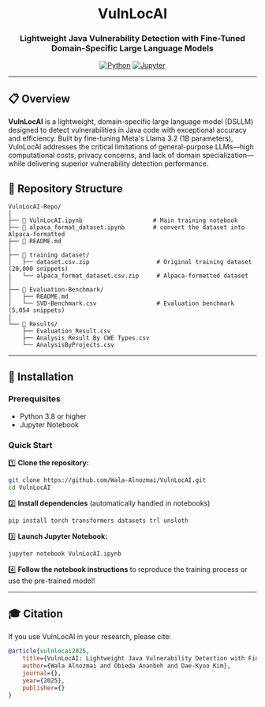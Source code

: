<div align="center">

# VulnLocAI

### Lightweight Java Vulnerability Detection with Fine-Tuned Domain-Specific Large Language Models

[![Python](https://img.shields.io/badge/python-3.8+-blue.svg)](https://www.python.org/downloads/)
[![Jupyter](https://img.shields.io/badge/jupyter-notebook-orange.svg)](https://jupyter.org/)


</div>

---

## 📋 Overview

**VulnLocAI** is a lightweight, domain-specific large language model (DSLLM) designed to detect vulnerabilities in Java code with exceptional accuracy and efficiency. Built by fine-tuning Meta's Llama 3.2 (1B parameters), VulnLocAI addresses the critical limitations of general-purpose LLMs—high computational costs, privacy concerns, and lack of domain specialization—while delivering superior vulnerability detection performance.

## 📁 Repository Structure

```
VulnLocAI-Repo/
│
├── 📓 VulnLocAI.ipynb                    # Main training notebook
├── 📓 alpaca_format_dataset.ipynb        # convert the dataset into Alpaca-formatted
├── 📄 README.md                          
│
├── 📂 training dataset/
│   ├── dataset.csv.zip                   # Original training dataset (20,000 snippets)
│   └── alpaca_format_dataset.csv.zip     # Alpaca-formatted dataset
│
├── 📂 Evaluation-Benchmark/
│   ├── README.md                         
│   └── SVD-Benchmark.csv                 # Evaluation benchmark (5,054 snippets)
│
└── 📂 Results/
    ├── Evaluation_Result.csv             
    ├── Analysis Result By CWE Types.csv  
    └── AnalysisByProjects.csv             
```

---

## 🔧 Installation

### Prerequisites
- Python 3.8 or higher
- Jupyter Notebook
### Quick Start

1️⃣ **Clone the repository:**
```bash
git clone https://github.com/Wala-Alnozmai/VulnLocAI.git
cd VulnLocAI
```

2️⃣ **Install dependencies** (automatically handled in notebooks)
```bash
pip install torch transformers datasets trl unsloth
```

3️⃣ **Launch Jupyter Notebook:**
```bash
jupyter notebook VulnLocAI.ipynb
```

4️⃣ **Follow the notebook instructions** to reproduce the training process or use the pre-trained model!

---

## 🎓 Citation

If you use VulnLocAI in your research, please cite:

```bibtex
@article{vulnlocai2025,
    title={VulnLocAI: Lightweight Java Vulnerability Detection with Fine-Tuned Domain Specific Large Language Models},
    author={Wala Alnozmai and Obieda Ananbeh and Dae-Kyoo Kim},
    journal={},
    year={2025},
    publisher={}
}
```

